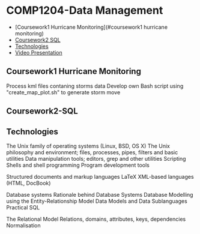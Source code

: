 # COMP1204-Data Management



* [Coursework1 Hurricane Monitoring](#coursework1 hurricane monitoring)
* [Coursework2 SQL](#coursework2-sql)
* [Technologies](#technologies)
* [Video Presentation](*video-presentation])

## Coursework1 Hurricane Monitoring
  Process kml files contaning storms data
  Develop own Bash script
  using "create_map_plot.sh" to generate storm move
  
## Coursework2-SQL

## Technologies
  The Unix family of operating systems (Linux, BSD, OS X)
    The Unix philosophy and environment; files, processes, pipes, filters and basic utilities
    Data manipulation tools; editors, grep and other utilities
    Scripting
    Shells and shell programming
    Program development tools
  
  Structured documents and markup languages
    LaTeX
    XML-based languages (HTML, DocBook)
  
  Database systems
    Rationale behind Database Systems
    Database Modelling using the Entity-Relationship Model
    Data Models and Data Sublanguages
    Practical SQL
    
  The Relational Model
    Relations, domains, attributes, keys, dependencies
    Normalisation
